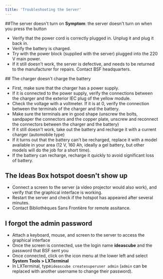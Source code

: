 ```yaml
---
title: 'Troubleshooting the Server'
---
```


##The server doesn't turn on
**Symptom**: the server doesn't turn on when you press the button 
- Verify that the power cord is correctly plugged in.  Unplug it and plug it back in.
- Verify the battery is charged.
- Try with the power block (supplied with the server) plugged into the 220 V main power.
- If it still doesn't work, the server is defective, and needs to be returned to the manufacturer for repairs.  Contact BSF headquarters. 

## The charger doesn't charge the battery
- First, make sure that the charger has a power supply.
- If it is connected to the power supply, verify the connections between the charger and the exterior IEC plug of the yellow module.
- Check the voltage with a voltmeter.  If it is at 0, verify the connection between the terminals of the charger and the battery.
- Make sure the terminals are in good shape (unscrew the bolts, sandpaper the connectors and the copper plate, unscrew and reconnect the connectors between the charger and the battery)
-  If it still doesn't work, take out the battery and recharge it with a current charger (automobile type)
-  If it turns out that the battery can't be recharged, replace it with a model available in your area (12 V, 160 Ah, ideally a gel battery, but other models will do the job for a short time).
-  If the battery can recharge, recharge it quickly to avoid significant loss of battery.

## The Ideas Box hotspot doesn't show up
- Connect a screen to the server (a video projector would also work), and verify that the graphical interface is working.
- Restart the server and check if the hotspot has appeared after several minutes.
- Contact Bibliothèques Sans Frontière for remote assitance.

## I forgot the admin password

* Attach a keyboard, mouse, and screen to the server to access the graphical interface
* Once the screen is connected, use the login name **ideascube** and the password that BSF sent you
* Once connected, click on the icon menu at the lower left and select **System Tools > LXTerminal**
* In LXTerminal, type```ideascube createsuperuser admin``` (```admin``` can be replaced with another username to change their password).
